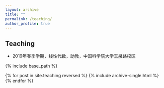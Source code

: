 ```yaml
---
layout: archive
title: ""
permalink: /teaching/
author_profile: true
---
```


## Teaching
* 2019年春季学期，线性代数，助教，中国科学院大学玉泉路校区

{% include base_path %}

{% for post in site.teaching reversed %}
  {% include archive-single.html %}
{% endfor %}
